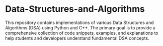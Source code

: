 # Data-Structures-and-Algorithms
This repository contains implementations of various Data Structures and Algorithms (DSA) using Python and C++. The primary goal is to provide a comprehensive collection of code snippets, examples, and explanations to help students and developers understand fundamental DSA concepts.
